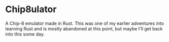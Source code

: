 # Chip8ulator

A Chip-8 emulator made in Rust. This was one of my earlier adventures into learning Rust and is mostly abandoned at this point, but maybe I'll get back into this some day.
